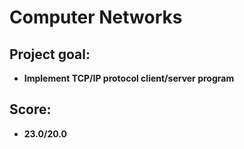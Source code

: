 # Computer Networks

## Project goal:
+ **Implement TCP/IP protocol client/server program**

## Score:
+ **23.0/20.0** 
